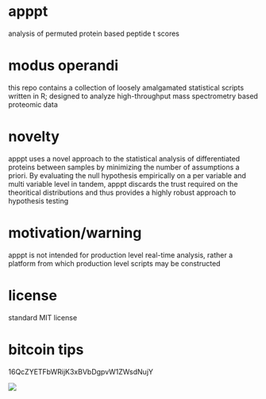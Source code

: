 apppt
=====
analysis of permuted protein based peptide t scores


modus operandi
=====================
this repo contains a collection of loosely amalgamated statistical scripts written in R; designed to analyze high-throughput mass spectrometry based proteomic data

novelty
=====================
apppt uses a novel approach to the statistical analysis of differentiated proteins between samples by minimizing the number of assumptions a priori. By evaluating the null hypothesis empirically on a per variable and multi variable level in tandem, apppt discards the trust required on the theoritical distributions and thus provides a highly robust approach to hypothesis testing

motivation/warning
=====================
apppt is not intended for production level real-time analysis, rather a platform from which production level scripts may be constructed


license
=====================
standard MIT license

bitcoin tips
=====================
16QcZYETFbWRijK3xBVbDgpvW1ZWsdNujY

![](http://i.imgur.com/0YvZ6sA.png)
